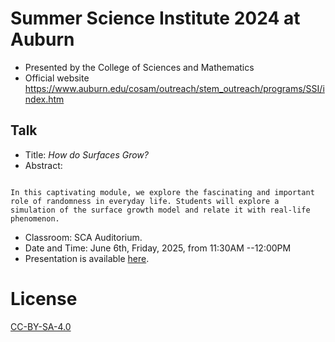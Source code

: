 # Summer Science Institute 2024 at Auburn
* Presented by the College of Sciences and Mathematics
* Official website https://www.auburn.edu/cosam/outreach/stem_outreach/programs/SSI/index.htm

## Talk
* Title: _How do Surfaces Grow?_
* Abstract:
```

In this captivating module, we explore the fascinating and important role of randomness in everyday life. Students will explore a simulation of the surface growth model and relate it with real-life phenomenon.

```
* Classroom: SCA Auditorium.
* Date and Time: June 6th, Friday, 2025, from 11:30AM --12:00PM
* Presentation is available [here](https://chenle02.github.io/AU-SSI_Probability_2025/#/).

# License

[CC-BY-SA-4.0](../LICENSE)
